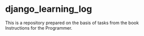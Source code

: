 # django_learning_log
This is a repository prepared on the basis of tasks from the book Instructions for the Programmer.
